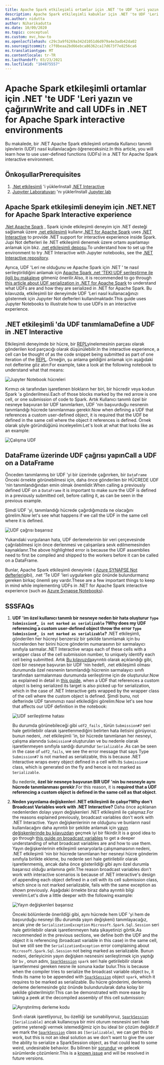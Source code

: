```yaml
---
title: Apache Spark etkileşimli ortamlar için .NET 'te UDF 'Leri yazın ve çağırın.
description: Apache Spark etkileşimli kabuklar için .NET 'te UDF 'Leri yazmayı ve çağırmayı öğrenin.
ms.author: nidutta
author: Niharikadutta
ms.date: 10/09/2020
ms.topic: conceptual
ms.custom: mvc,how-to
ms.openlocfilehash: c29c3a9f6269a342d1051d6d979a4e3adb42da02
ms.sourcegitcommit: c7f0beaa2bd66ebca86362ca17d673f7e8256ca6
ms.translationtype: MT
ms.contentlocale: tr-TR
ms.lasthandoff: 03/23/2021
ms.locfileid: "104875557"
---
```

# <a name="write-and-call-udfs-in-net-for-apache-spark-interactive-environments"></a><span data-ttu-id="e96f7-103">Apache Spark etkileşimli ortamlar için .NET 'te UDF 'Leri yazın ve çağırın</span><span class="sxs-lookup"><span data-stu-id="e96f7-103">Write and call UDFs in .NET for Apache Spark interactive environments</span></span>

<span data-ttu-id="e96f7-104">Bu makalede, bir .NET Apache Spark etkileşimli ortamda Kullanıcı tanımlı işlevlerin (UDF) nasıl kullanılacağını öğreneceksiniz.</span><span class="sxs-lookup"><span data-stu-id="e96f7-104">In this article, you will learn how to use user-defined functions (UDFs) in a .NET for Apache Spark interactive environment.</span></span>

## <a name="prerequisites"></a><span data-ttu-id="e96f7-105">Önkoşullar</span><span class="sxs-lookup"><span data-stu-id="e96f7-105">Prerequisites</span></span>

1. <span data-ttu-id="e96f7-106">[.Net etkileşimli](https://github.com/dotnet/interactive) 'i yükler</span><span class="sxs-lookup"><span data-stu-id="e96f7-106">Install [.NET Interactive](https://github.com/dotnet/interactive)</span></span>
2. <span data-ttu-id="e96f7-107">[Jupyıter Laboratuvarı](https://jupyter.org/) 'nı yükler</span><span class="sxs-lookup"><span data-stu-id="e96f7-107">Install [Jupyter lab](https://jupyter.org/)</span></span>

## <a name="net-for-apache-spark-interactive-experience"></a><span data-ttu-id="e96f7-108">Apache Spark etkileşimli deneyim için .NET</span><span class="sxs-lookup"><span data-stu-id="e96f7-108">.NET for Apache Spark Interactive experience</span></span>

<span data-ttu-id="e96f7-109">[.Net Apache Spark](https://github.com/dotnet/spark) , Spark içinde etkileşimli deneyim için .NET desteği sağlamak üzere [.net etkileşimli](https://devblogs.microsoft.com/dotnet/net-interactive-is-here-net-notebooks-preview-2/) kullanır.</span><span class="sxs-lookup"><span data-stu-id="e96f7-109">[.NET for Apache Spark](https://github.com/dotnet/spark) uses [.NET Interactive](https://devblogs.microsoft.com/dotnet/net-interactive-is-here-net-notebooks-preview-2/) to provide .NET support for interactive experience inside Spark.</span></span> <span data-ttu-id="e96f7-110">Jupi Not defterleri ile .NET etkileşimli denemek üzere ortamı ayarlamayı anlamak için bkz. [.net etkileşimli deposu](https://github.com/dotnet/interactive).</span><span class="sxs-lookup"><span data-stu-id="e96f7-110">To understand how to set up the environment to try .NET Interactive with Jupyter notebooks, see the [.NET Interactive repository](https://github.com/dotnet/interactive).</span></span>

<span data-ttu-id="e96f7-111">Ayrıca, UDF 'Leri ne olduğunu ve Apache Spark için .NET ' te nasıl serileştirildiğini anlamak için [Apache Spark .net 'TEKI UDF serileştirme ile ilgili bu makaleye](udf-guide.md) gitmeniz önerilir.</span><span class="sxs-lookup"><span data-stu-id="e96f7-111">Also, it is recommended to go through [this article about UDF serialization in .NET for Apache Spark](udf-guide.md) to understand what UDFs are and how they are serialized in .NET for Apache Spark.</span></span>
<span data-ttu-id="e96f7-112">Bu kılavuzda, etkileşimli bir deneyimde UDF 'Leri nasıl kullanacağınızı göstermek için Jupyıter Not defterleri kullanılmaktadır.</span><span class="sxs-lookup"><span data-stu-id="e96f7-112">This guide uses Jupyter Notebooks to illustrate how to use UDFs in an interactive experience.</span></span>

## <a name="define-a-udf-in-net-interactive"></a><span data-ttu-id="e96f7-113">.NET etkileşimli 'da UDF tanımlama</span><span class="sxs-lookup"><span data-stu-id="e96f7-113">Define a UDF in .NET Interactive</span></span>

<span data-ttu-id="e96f7-114">Etkileşimli deneyimde bir hücre, bir [REPL](https://en.wikipedia.org/wiki/Read%E2%80%93eval%E2%80%93print_loop)yinelemesinin parçası olarak gönderilen kod parçacığı olarak düşünülebilir.</span><span class="sxs-lookup"><span data-stu-id="e96f7-114">In the interactive experience, a cell can be thought of as the code snippet being submitted as part of one iteration of the [REPL](https://en.wikipedia.org/wiki/Read%E2%80%93eval%E2%80%93print_loop).</span></span> <span data-ttu-id="e96f7-115">Örneğin, şu anlama geldiğini anlamak için aşağıdaki not defterine göz atın:</span><span class="sxs-lookup"><span data-stu-id="e96f7-115">For example, take a look at the following notebook to understand what that means:</span></span>

![Jupyter Notebook hücreleri](./media/dotnet-interactive/dotnet-interactive-cells.png)

<span data-ttu-id="e96f7-117">Kırmızı ok tarafından işaretlenen blokların her biri, bir hücredir veya kodun Spark 'a gönderilmesi.</span><span class="sxs-lookup"><span data-stu-id="e96f7-117">Each of those blocks marked by the red arrow is one cell, or one submission of code to Spark.</span></span> <span data-ttu-id="e96f7-118">Artık Kullanıcı tanımlı özel bir nesneye başvuran bir UDF tanımlarken, UDF 'nin başvurduğu nesnenin tanımlandığı hücrede tanımlanması gerekir.</span><span class="sxs-lookup"><span data-stu-id="e96f7-118">Now when defining a UDF that references a custom user-defined object, it is required that the UDF be defined in the same cell where the object it references is defined.</span></span> <span data-ttu-id="e96f7-119">Örnek olarak şöyle göründüğünü inceleyelim:</span><span class="sxs-lookup"><span data-stu-id="e96f7-119">Let's look at what that looks like as an example:</span></span>

![Çalışma UDF](./media/dotnet-interactive/working-udf.png)

## <a name="call-a-udf-on-a-dataframe"></a><span data-ttu-id="e96f7-121">DataFrame üzerinde UDF çağrısı yapın</span><span class="sxs-lookup"><span data-stu-id="e96f7-121">Call a UDF on a DataFrame</span></span>

<span data-ttu-id="e96f7-122">Önceden tanımlanmış bir UDF 'yi bir üzerinde çağırırken, bir `DataFrame` Önceki örnekte görünebilmesi için, daha önce gönderilen bir HÜCREDE UDF 'nin tanımlandığından emin olmak önemlidir.</span><span class="sxs-lookup"><span data-stu-id="e96f7-122">When calling a previously defined UDF on a `DataFrame` it is important to make sure the UDF is defined in a previously submitted cell, before calling it, as can be seen in the previous example.</span></span>

<span data-ttu-id="e96f7-123">Şimdi UDF 'yi, tanımlandığı hücrede çağırdığımızda ne olacağını görelim.</span><span class="sxs-lookup"><span data-stu-id="e96f7-123">Now let's see what happens if we call the UDF in the same cell where it is defined.</span></span>

![UDF çağrısı başarısız](./media/dotnet-interactive/udf_fails.png)

<span data-ttu-id="e96f7-125">Yukarıdaki vurgulanan hata, UDF derlemelerinin bir veri çerçevesinde çağrılabilmesi için önce derlenmesi ve çalışanlara sevk edilmemesinden kaynaklanır.</span><span class="sxs-lookup"><span data-stu-id="e96f7-125">The above highlighted error is because the UDF assemblies need to first be compiled and shipped to the workers before it can be called on a DataFrame.</span></span>

<span data-ttu-id="e96f7-126">Bunlar, Apache Spark etkileşimli deneyimle ( [Azure SYNAPSE Not defterleri](/azure/synapse-analytics/spark/apache-spark-development-using-notebooks)gibi), .net 'Te UDF 'leri uygularken göz önünde bulundurmanız gereken birkaç önemli şey vardır.</span><span class="sxs-lookup"><span data-stu-id="e96f7-126">These are a few important things to keep in mind while implementing UDFs in .NET for Apache Spark interactive experience (such as [Azure Synapse Notebooks](/azure/synapse-analytics/spark/apache-spark-development-using-notebooks)).</span></span>

## <a name="faqs"></a><span data-ttu-id="e96f7-127">SSS</span><span class="sxs-lookup"><span data-stu-id="e96f7-127">FAQs</span></span>

1. <span data-ttu-id="e96f7-128">**UDF 'im özel kullanıcı tanımlı bir nesneye neden bir hata oluşturur `Type Submission#_ is not marked as serializable` ?**</span><span class="sxs-lookup"><span data-stu-id="e96f7-128">**Why does my UDF referencing a custom user-defined object throw the error `Type Submission#_ is not marked as serializable`?**</span></span>
    <span data-ttu-id="e96f7-129">.NET etkileşimli, gönderilen her hücreyi benzersiz bir şekilde tanımlamak için bu hücrelerden her birini hücre gönderim numarasının bir sarmalayıcı sınıfıyla sarmalar.</span><span class="sxs-lookup"><span data-stu-id="e96f7-129">.NET Interactive wraps each of these cells with a wrapper class of the cell submission number, to uniquely identify each cell being submitted.</span></span> <span data-ttu-id="e96f7-130">Artık [Bu kılavuzda](udf-guide.md)ayrıntılı olarak açıklandığı gibi, özel bir nesneye başvuran bir UDF 'nin hedefi, .net etkileşimli olması durumunda özel nesnenin tanımlandığı hücrenin sarmalayıcı sınıfı tarafından sarmalanması durumunda serileştirme için de oluşturulur.</span><span class="sxs-lookup"><span data-stu-id="e96f7-130">Now as explained in detail in [this guide](udf-guide.md), when a UDF that references a custom object is being serialized its target is also picked up for serialization, which in the case of .NET Interactive gets wrapped by the wrapper class of the cell where the custom object is defined.</span></span>
    <span data-ttu-id="e96f7-131">Şimdi bunu, not defterinde UDF tanımımızı nasıl etkilediğini görelim:</span><span class="sxs-lookup"><span data-stu-id="e96f7-131">Now let's see how that affects our UDF definition in the notebook:</span></span>

    ![UDF serileştirme hatası](./media/dotnet-interactive/udf-serialization-error.png)

    <span data-ttu-id="e96f7-133">Bu durumda görünebileceği gibi `udf2_fails` , türün `Submission#7` seri hale getirilebilir olarak işaretlenmediğini belirten hata iletisini görüyoruz. bunun nedeni, .net etkileşimli 'in, bir hücrede tanımlanan her nesneyi, çalışma alanında `Submission#` oluşturulan ve bu nedenle olarak işaretlenmeyen sınıfıyla sardığı durumdur `Serializable` .</span><span class="sxs-lookup"><span data-stu-id="e96f7-133">As can be seen in the case of `udf2_fails`, we see the error message that says Type `Submission#7` is not marked as serializable, this is because .NET Interactive wraps every object defined in a cell with its `Submission#` class, which is generated on the fly and hence is not marked as `Serializable`.</span></span>

    <span data-ttu-id="e96f7-134">Bu nedenle, **özel bir nesneye başvuran BIR UDF 'nin bu nesneyle aynı hücrede tanımlanması gerekir**.</span><span class="sxs-lookup"><span data-stu-id="e96f7-134">For this reason, it is **required that a UDF referencing a custom object is defined in the same cell as that object**.</span></span>

2. <span data-ttu-id="e96f7-135">**Neden yayınlama değişkenleri .NET etkileşimli ile çalışır?**</span><span class="sxs-lookup"><span data-stu-id="e96f7-135">**Why don't Broadcast Variables work with .NET Interactive?**</span></span>
    <span data-ttu-id="e96f7-136">Daha önce açıklanan nedenlerden dolayı yayın değişkenleri .NET etkileşimli ile çalışmaz.</span><span class="sxs-lookup"><span data-stu-id="e96f7-136">For the reasons explained previously, broadcast variables don't work with .NET Interactive.</span></span> <span data-ttu-id="e96f7-137">Yayın değişkenlerinin ne olduğunu ve bunların nasıl kullanılacağını daha ayrıntılı bir şekilde anlamak için [yayın değişkenlerinde bu kılavuzdan](broadcast-guide.md) geçmek iyi bir fikirdir.</span><span class="sxs-lookup"><span data-stu-id="e96f7-137">It is a good idea to go through [this guide on broadcast variables](broadcast-guide.md) to get a deeper understanding of what broadcast variables are and how to use them.</span></span> <span data-ttu-id="e96f7-138">Yayın değişkenlerinin etkileşimli senaryolarla çalışmamasının nedeni, .NET etkileşimli 'nin bir hücrede tanımlanan her nesneyi hücre gönderim sınıfıyla birlikte ekleme, bu nedenle seri hale getirilebilir olarak işaretlenmemiş, ancak daha önce gösterildiği gibi aynı özel durumla başarısız olduğu anlamına gelir.</span><span class="sxs-lookup"><span data-stu-id="e96f7-138">The reason broadcast variables don't work with interactive scenarios is because of .NET interactive's design of appending each object defined in a cell with its cell submission class, which since is not marked serializable, fails with the same exception as shown previously.</span></span>
    <span data-ttu-id="e96f7-139">Aşağıdaki örnekte biraz daha ayrıntılı bilgi verelim:</span><span class="sxs-lookup"><span data-stu-id="e96f7-139">Let's dive a little deeper with the following example:</span></span>

    ![Yayın değişkenleri başarısız](./media/dotnet-interactive/broadcast-fails.png)

    <span data-ttu-id="e96f7-141">Önceki bölümlerde önerildiği gibi, aynı hücrede hem UDF 'yi hem de başvurduğu nesneyi (Bu durumda yayın değişkeni) tanımlayacağız, ancak yine de `SerializationException` `Microsoft.Spark.Sql.Session` seri hale getirilebilir olarak işaretlenmeyen hata şikayetinizi görtik.</span><span class="sxs-lookup"><span data-stu-id="e96f7-141">As recommended in the previous sections, we define both the UDF and the object it is referencing (broadcast variable in this case) in the same cell, but we still see the `SerializationException` error complaining about `Microsoft.Spark.Sql.Session` not being marked as serializable.</span></span> <span data-ttu-id="e96f7-142">Bunun nedeni, derleyicinin yayın değişken nesnesini serileştirmek için yaptığı bir `bv` , onun adını, [`SparkSession`](https://github.com/dotnet/spark/blob/main/src/csharp/Microsoft.Spark/Sql/SparkSession.cs#L20) `spark` seri hale getirilebilir olarak işaretlenmesi gereken nesne ile sonuna kadar bulur.</span><span class="sxs-lookup"><span data-stu-id="e96f7-142">This is because when the compiler tries to serialize the broadcast variable object `bv`, it finds its name to be appended with [`SparkSession`](https://github.com/dotnet/spark/blob/main/src/csharp/Microsoft.Spark/Sql/SparkSession.cs#L20) object `spark`, which it requires to be marked as serializable.</span></span> <span data-ttu-id="e96f7-143">Bu hücre gönderimi, derlenmiş derleme derlemesinde göz önünde bulundurularak daha kolay bir şekilde gösterilmiştir:</span><span class="sxs-lookup"><span data-stu-id="e96f7-143">This can be demonstrated with more ease by taking a peek at the decompiled assembly of this cell submission:</span></span>

    ![Ayrıştırılmış derleme kodu](./media/dotnet-interactive/decompiledAssembly.png)

    <span data-ttu-id="e96f7-145">Sınıfı olarak işaretliyoruz, bu özelliği işe sunabiliyoruz, [`SparkSession`](https://github.com/dotnet/spark/blob/main/src/csharp/Microsoft.Spark/Sql/SparkSession.cs#L20) `[Serializable]` ancak kullanıcıya bir mini oturum nesnesini seri hale getirme yeteneği vermek istemediğimiz için bu ideal bir çözüm değildir.</span><span class="sxs-lookup"><span data-stu-id="e96f7-145">If we mark the [`SparkSession`](https://github.com/dotnet/spark/blob/main/src/csharp/Microsoft.Spark/Sql/SparkSession.cs#L20) class as `[Serializable]`, we can get this to work, but this is not an ideal solution as we don't want to give the user the ability to serialize a SparkSession object, as that could lead to some weird, undesirable behavior.</span></span> <span data-ttu-id="e96f7-146">Bu bilinen bir [sorundur](https://github.com/dotnet/spark/issues/619) ve gelecek sürümlerde çözümlenir.</span><span class="sxs-lookup"><span data-stu-id="e96f7-146">This is a [known issue](https://github.com/dotnet/spark/issues/619) and will be resolved in future versions.</span></span>
